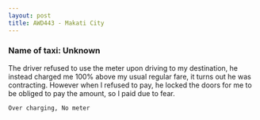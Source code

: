 ```yaml
---
layout: post
title: AWD443 - Makati City
---
```


### Name of taxi: Unknown

The driver refused to use the meter upon driving to my destination, he instead charged me 100% above my usual regular fare, it turns out he was contracting. However when I refused to pay, he locked the doors for me to be obliged to pay the amount, so I paid due to fear.

```Over charging, No meter```
